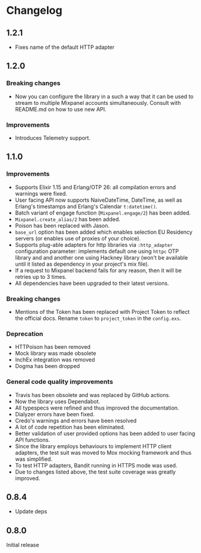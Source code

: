 # Changelog

## 1.2.1

* Fixes name of the default HTTP adapter

## 1.2.0

### Breaking changes

* Now you can configure the library in a such a way that it can be used to
  stream to multiple Mixpanel accounts simultaneously. Consult with README.md on
  how to use new API.

### Improvements

* Introduces Telemetry support.

## 1.1.0

### Improvements

* Supports Elixir 1.15 and Erlang/OTP 26: all compilation errors and warnings
  were fixed.
* User facing API now supports NaiveDateTime, DateTime, as well as Erlang's
  timestamps and Erlang's Calendar `t:datetime()`.
* Batch variant of engage function (`Mixpanel.engage/2`) has been added.
* `Mixpanel.create_alias/2` has been added.
* Poison has been replaced with Jason.
* `base_url` option has been added which enables selection EU Residency servers
  (or enables use of proxies of your choice).
* Supports plug-able adapters for http libraries via `:http_adapter`
  configuration parameter: implements default one using `httpc` OTP library and
  and another one using Hackney library (won't be available until it listed as
  dependency in your project's mix file).
* If a request to Mixpanel backend fails for any reason, then it will be retries
  up to 3 times.
* All dependencies have been upgraded to their latest versions.

### Breaking changes

* Mentions of the Token has been replaced with Project Token to reflect the
  official docs. Rename `token` to `project_token` in the `config.exs`.

### Deprecation

* HTTPoison has been removed
* Mock library was made obsolete
* InchEx integration was removed
* Dogma has been dropped

### General code quality improvements

* Travis has been obsolete and was replaced by GitHub actions.
* Now the library uses Dependabot.
* All typespecs were refined and thus improved the documentation.
* Dialyzer errors have been fixed.
* Credo's warnings and errors have been resolved
* A lot of code repetition has been eliminated.
* Better validation of user provided options has been added to user facing API
  functions.
* Since the library employs behaviours to implement HTTP client adapters, the
  test suit was moved to Mox mocking framework and thus was simplified.
* To test HTTP adapters, Bandit running in HTTPS mode was used.
* Due to changes listed above, the test suite coverage was greatly improved.

## 0.8.4

* Update deps

## 0.8.0

Initial release
